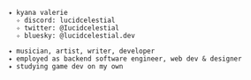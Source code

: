     ✦ kyana valerie
      ✧ discord: lucidcelestial
      ✧ twitter: @Iucidcelestial
      ✧ bluesky: @lucidcelestial.dev
    
    ✦ musician, artist, writer, developer
    ✦ employed as backend software engineer, web dev & designer
    ✦ studying game dev on my own
